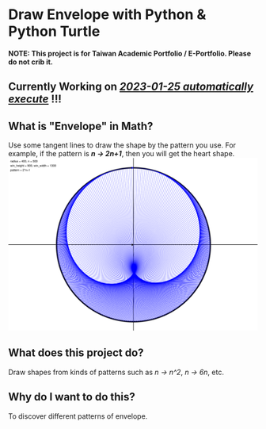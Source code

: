 # Draw Envelope with Python & Python Turtle

**NOTE: This project is for Taiwan Academic Portfolio / E-Portfolio. Please do not crib it.**

## Currently Working on [__*2023-01-25 automatically execute*__](https://github.com/jay1224-jay/research-of-envelope-with-python/tree/main/2023-01-25%20automatically%20execute) !!!

## What is **"Envelope"** in Math?

Use some tangent lines to draw the shape by the pattern you use.
For example, if the pattern is __*n -> 2n+1*__, then you will get the heart shape.
![](https://github.com/jay1224-jay/Draw_Envelope_with_Python_Turtle/blob/main/2023-01-25%20automatically%20execute/envelope/pow/2xn%2B1_500_400.png)

## What does this project do?

Draw shapes from kinds of patterns such as *n -> n^2*, *n -> 6n*, etc.

## Why do I want to do this?

To discover different patterns of envelope.

